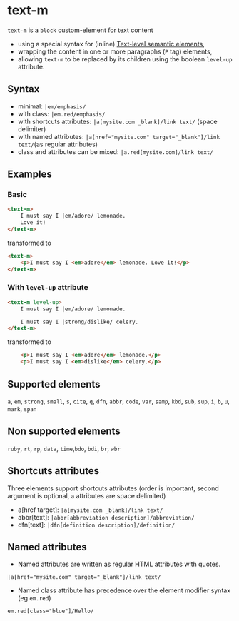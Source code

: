 # text-m

`text-m` is a `block` custom-element for text content
- using a special syntax for (inline) [Text-level semantic elements](https://html.spec.whatwg.org/multipage/text-level-semantics.html),
- wrapping the content in one or more paragraphs (`P` tag) elements,
- allowing `text-m` to be replaced by its children using the boolean `level-up` attribute.

## Syntax

- minimal: `|em/emphasis/`
- with class: `|em.red/emphasis/`
- with shortcuts attributes: `|a[mysite.com _blank]/link text/` (space delimiter)
- with named attributes: `|a[href="mysite.com" target="_blank"]/link text/`(as regular attributes)
- class and attributes can be mixed: `|a.red[mysite.com]/link text/` 

## Examples

### Basic
```html
<text-m>
    I must say I |em/adore/ lemonade.
    Love it!
</text-m>
```
transformed to
```html
<text-m>
    <p>I must say I <em>adore</em> lemonade. Love it!</p>
</text-m>
```
### With `level-up` attribute
```html
<text-m level-up>
    I must say I |em/adore/ lemonade.

    I must say I |strong/dislike/ celery.
</text-m>
```
transformed to
```html
    <p>I must say I <em>adore</em> lemonade.</p>
    <p>I must say I <em>dislike</em> celery.</p>
```

## Supported elements

`a`, `em`, `strong`, `small`, `s`, `cite`, `q`, `dfn`, `abbr`, `code`, `var`, `samp`, `kbd`, `sub`, `sup`, `i`, `b`, `u`, `mark`, `span`

## Non supported elements

`ruby`, `rt`, `rp`, `data`, `time`,`bdo`, `bdi`, `br`, `wbr`

## Shortcuts attributes
Three elements support shortcuts attributes (order is important, second argument is optional, `a` attributes are space delimited)
- a[href target]: `|a[mysite.com _blank]/link text/`
- abbr[text]: `|abbr[abbreviation description]/abbreviation/`
- dfn[text]: `|dfn[definition description]/definition/`

## Named attributes

- Named attributes are written as regular HTML attributes with quotes.

`|a[href="mysite.com" target="_blank"]/link text/`

- Named class attribute has precedence over the element modifier syntax (eg `em.red`)

`em.red[class="blue"]/Hello/`











